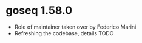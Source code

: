 # goseq 1.58.0

* Role of maintainer taken over by Federico Marini
* Refreshing the codebase, details TODO
